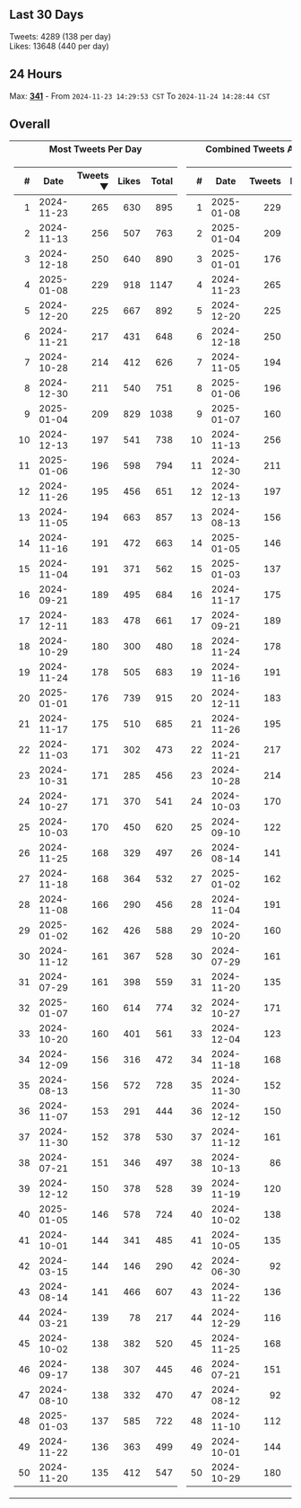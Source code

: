 ## Last 30 Days
Tweets: 4289 (138 per day)\
Likes: 13648 (440 per day)

## 24 Hours
Max: [**341**](../misc/most-tweets_24-hr.csv) - From `2024-11-23 14:29:53 CST` To `2024-11-24 14:28:44 CST`

## Overall
<table>
<tr><th>Most Tweets Per Day</th><th>Combined Tweets And Likes</th></tr><tr><td>


|#|Date|Tweets ▼|Likes|Total|
|--:|--|--:|--:|--:|
|1|2024-11-23|265|630|895|
|2|2024-11-13|256|507|763|
|3|2024-12-18|250|640|890|
|4|2025-01-08|229|918|1147|
|5|2024-12-20|225|667|892|
|6|2024-11-21|217|431|648|
|7|2024-10-28|214|412|626|
|8|2024-12-30|211|540|751|
|9|2025-01-04|209|829|1038|
|10|2024-12-13|197|541|738|
|11|2025-01-06|196|598|794|
|12|2024-11-26|195|456|651|
|13|2024-11-05|194|663|857|
|14|2024-11-16|191|472|663|
|15|2024-11-04|191|371|562|
|16|2024-09-21|189|495|684|
|17|2024-12-11|183|478|661|
|18|2024-10-29|180|300|480|
|19|2024-11-24|178|505|683|
|20|2025-01-01|176|739|915|
|21|2024-11-17|175|510|685|
|22|2024-11-03|171|302|473|
|23|2024-10-31|171|285|456|
|24|2024-10-27|171|370|541|
|25|2024-10-03|170|450|620|
|26|2024-11-25|168|329|497|
|27|2024-11-18|168|364|532|
|28|2024-11-08|166|290|456|
|29|2025-01-02|162|426|588|
|30|2024-11-12|161|367|528|
|31|2024-07-29|161|398|559|
|32|2025-01-07|160|614|774|
|33|2024-10-20|160|401|561|
|34|2024-12-09|156|316|472|
|35|2024-08-13|156|572|728|
|36|2024-11-07|153|291|444|
|37|2024-11-30|152|378|530|
|38|2024-07-21|151|346|497|
|39|2024-12-12|150|378|528|
|40|2025-01-05|146|578|724|
|41|2024-10-01|144|341|485|
|42|2024-03-15|144|146|290|
|43|2024-08-14|141|466|607|
|44|2024-03-21|139|78|217|
|45|2024-10-02|138|382|520|
|46|2024-09-17|138|307|445|
|47|2024-08-10|138|332|470|
|48|2025-01-03|137|585|722|
|49|2024-11-22|136|363|499|
|50|2024-11-20|135|412|547|

</td><td>


|#|Date|Tweets|Likes|Total ▼|
|--:|--|--:|--:|--:|
|1|2025-01-08|229|918|1147|
|2|2025-01-04|209|829|1038|
|3|2025-01-01|176|739|915|
|4|2024-11-23|265|630|895|
|5|2024-12-20|225|667|892|
|6|2024-12-18|250|640|890|
|7|2024-11-05|194|663|857|
|8|2025-01-06|196|598|794|
|9|2025-01-07|160|614|774|
|10|2024-11-13|256|507|763|
|11|2024-12-30|211|540|751|
|12|2024-12-13|197|541|738|
|13|2024-08-13|156|572|728|
|14|2025-01-05|146|578|724|
|15|2025-01-03|137|585|722|
|16|2024-11-17|175|510|685|
|17|2024-09-21|189|495|684|
|18|2024-11-24|178|505|683|
|19|2024-11-16|191|472|663|
|20|2024-12-11|183|478|661|
|21|2024-11-26|195|456|651|
|22|2024-11-21|217|431|648|
|23|2024-10-28|214|412|626|
|24|2024-10-03|170|450|620|
|25|2024-09-10|122|495|617|
|26|2024-08-14|141|466|607|
|27|2025-01-02|162|426|588|
|28|2024-11-04|191|371|562|
|29|2024-10-20|160|401|561|
|30|2024-07-29|161|398|559|
|31|2024-11-20|135|412|547|
|32|2024-10-27|171|370|541|
|33|2024-12-04|123|410|533|
|34|2024-11-18|168|364|532|
|35|2024-11-30|152|378|530|
|36|2024-12-12|150|378|528|
|37|2024-11-12|161|367|528|
|38|2024-10-13|86|438|524|
|39|2024-11-19|120|402|522|
|40|2024-10-02|138|382|520|
|41|2024-10-05|135|382|517|
|42|2024-06-30|92|413|505|
|43|2024-11-22|136|363|499|
|44|2024-12-29|116|381|497|
|45|2024-11-25|168|329|497|
|46|2024-07-21|151|346|497|
|47|2024-08-12|92|404|496|
|48|2024-11-10|112|375|487|
|49|2024-10-01|144|341|485|
|50|2024-10-29|180|300|480|

</td><tr>
</table>

